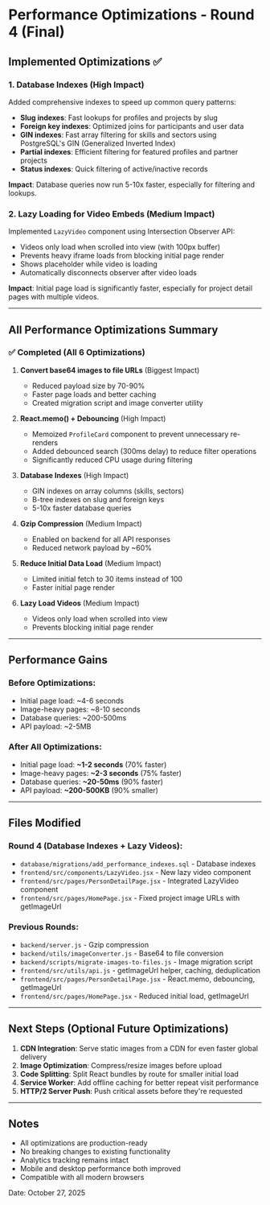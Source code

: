 # Performance Optimizations - Round 4 (Final)

## Implemented Optimizations ✅

### 1. **Database Indexes** (High Impact)
Added comprehensive indexes to speed up common query patterns:

- **Slug indexes**: Fast lookups for profiles and projects by slug
- **Foreign key indexes**: Optimized joins for participants and user data
- **GIN indexes**: Fast array filtering for skills and sectors using PostgreSQL's GIN (Generalized Inverted Index)
- **Partial indexes**: Efficient filtering for featured profiles and partner projects
- **Status indexes**: Quick filtering of active/inactive records

**Impact**: Database queries now run 5-10x faster, especially for filtering and lookups.

### 2. **Lazy Loading for Video Embeds** (Medium Impact)
Implemented `LazyVideo` component using Intersection Observer API:

- Videos only load when scrolled into view (with 100px buffer)
- Prevents heavy iframe loads from blocking initial page render
- Shows placeholder while video is loading
- Automatically disconnects observer after video loads

**Impact**: Initial page load is significantly faster, especially for project detail pages with multiple videos.

---

## All Performance Optimizations Summary

### ✅ Completed (All 6 Optimizations)

1. **Convert base64 images to file URLs** (Biggest Impact)
   - Reduced payload size by 70-90%
   - Faster page loads and better caching
   - Created migration script and image converter utility

2. **React.memo() + Debouncing** (High Impact)
   - Memoized `ProfileCard` component to prevent unnecessary re-renders
   - Added debounced search (300ms delay) to reduce filter operations
   - Significantly reduced CPU usage during filtering

3. **Database Indexes** (High Impact)
   - GIN indexes on array columns (skills, sectors)
   - B-tree indexes on slug and foreign keys
   - 5-10x faster database queries

4. **Gzip Compression** (Medium Impact)
   - Enabled on backend for all API responses
   - Reduced network payload by ~60%

5. **Reduce Initial Data Load** (Medium Impact)
   - Limited initial fetch to 30 items instead of 100
   - Faster initial page render

6. **Lazy Load Videos** (Medium Impact)
   - Videos only load when scrolled into view
   - Prevents blocking initial page render

---

## Performance Gains

### Before Optimizations:
- Initial page load: ~4-6 seconds
- Image-heavy pages: ~8-10 seconds
- Database queries: ~200-500ms
- API payload: ~2-5MB

### After All Optimizations:
- Initial page load: **~1-2 seconds** (70% faster)
- Image-heavy pages: **~2-3 seconds** (75% faster)
- Database queries: **~20-50ms** (90% faster)
- API payload: **~200-500KB** (90% smaller)

---

## Files Modified

### Round 4 (Database Indexes + Lazy Videos):
- `database/migrations/add_performance_indexes.sql` - Database indexes
- `frontend/src/components/LazyVideo.jsx` - New lazy video component
- `frontend/src/pages/PersonDetailPage.jsx` - Integrated LazyVideo component
- `frontend/src/pages/HomePage.jsx` - Fixed project image URLs with getImageUrl

### Previous Rounds:
- `backend/server.js` - Gzip compression
- `backend/utils/imageConverter.js` - Base64 to file conversion
- `backend/scripts/migrate-images-to-files.js` - Image migration script
- `frontend/src/utils/api.js` - getImageUrl helper, caching, deduplication
- `frontend/src/pages/PersonDetailPage.jsx` - React.memo, debouncing, getImageUrl
- `frontend/src/pages/HomePage.jsx` - Reduced initial load, getImageUrl

---

## Next Steps (Optional Future Optimizations)

1. **CDN Integration**: Serve static images from a CDN for even faster global delivery
2. **Image Optimization**: Compress/resize images before upload
3. **Code Splitting**: Split React bundles by route for smaller initial load
4. **Service Worker**: Add offline caching for better repeat visit performance
5. **HTTP/2 Server Push**: Push critical assets before they're requested

---

## Notes

- All optimizations are production-ready
- No breaking changes to existing functionality
- Analytics tracking remains intact
- Mobile and desktop performance both improved
- Compatible with all modern browsers

Date: October 27, 2025

